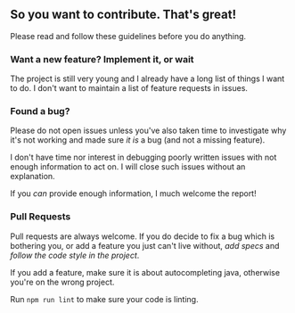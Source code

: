 ## So you want to contribute. That's great!

Please read and follow these guidelines before you do anything.

### **Want a new feature? Implement it, or wait**

The project is still very young and I already have a long
list of things I want to do. I don't want to maintain a list
of feature requests in issues.

### **Found a bug?**

Please do not open issues unless you've also
taken time to investigate why it's not working and made sure
*it is* a bug (and not a missing feature).

I don't have time nor interest in debugging poorly written
issues with not enough information to act on. I will close
such issues without an explanation.

If you *can* provide enough information, I much welcome the
report!

### **Pull Requests**

Pull requests are always welcome. If you do decide to fix
a bug which is bothering you, or add a feature you just can't live
without, *add specs* and *follow the code style in the project*.

If you add a feature, make sure it is about autocompleting java,
otherwise you're on the wrong project.

Run `npm run lint` to make sure your code is linting.
